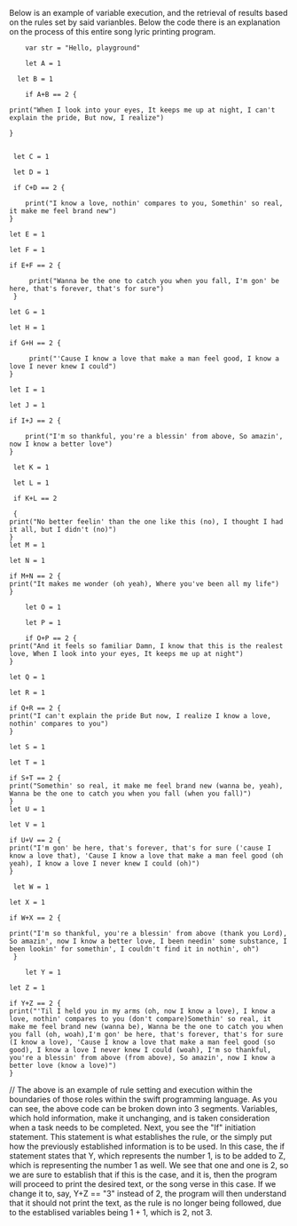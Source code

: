Below is an example of variable execution, and the retrieval of results based on the rules set by said varianbles. Below the code there is an explanation on the process of this entire song lyric printing program.
                
		var str = "Hello, playground"
		
		let A = 1
   
	  let B = 1
    
		if A+B == 2 {

    print("When I look into your eyes, It keeps me up at night, I can't explain the pride, But now, I realize")

    }

   
	 let C = 1
   
	 let D = 1
   
	 if C+D == 2 {
    
		print("I know a love, nothin' compares to you, Somethin' so real, it make me feel brand new")
    }

    let E = 1
		
    let F = 1
		
    if E+F == 2 {
     
		 print("Wanna be the one to catch you when you fall, I'm gon' be here, that's forever, that's for sure")
     }

    let G = 1
		
    let H = 1
		
    if G+H == 2 {
     
		 print("'Cause I know a love that make a man feel good, I know a love I never knew I could")
    }

    let I = 1
		
    let J = 1
		
    if I+J == 2 {
    
		print("I'm so thankful, you're a blessin' from above, So amazin', now I know a better love")
    }
   
	 let K = 1
   
	 let L = 1
   
	 if K+L == 2 
	 
	 {
    print("No better feelin' than the one like this (no), I thought I had it all, but I didn't (no)")
    }
    let M = 1
		
    let N = 1
		
    if M+N == 2 {
    print("It makes me wonder (oh yeah), Where you've been all my life")
    }
    
		let O = 1
    
		let P = 1
    
		if O+P == 2 {
    print("And it feels so familiar Damn, I know that this is the realest love, When I look into your eyes, It keeps me up at night")
    }
		
    let Q = 1
		
    let R = 1
		
    if Q+R == 2 {
    print("I can't explain the pride But now, I realize I know a love, nothin' compares to you")
    }
		
    let S = 1
		
    let T = 1
		
    if S+T == 2 {
    print("Somethin' so real, it make me feel brand new (wanna be, yeah), Wanna be the one to catch you when you fall (when you fall)")
    }
    let U = 1
		
    let V = 1
		
    if U+V == 2 {
    print("I'm gon' be here, that's forever, that's for sure ('cause I know a love that), 'Cause I know a love that make a man feel good (oh yeah), I know a love I never knew I could (oh)")
    }
   
	 let W = 1
		
    let X = 1
		
    if W+X == 2 {
     
    print("I'm so thankful, you're a blessin' from above (thank you Lord), So amazin', now I know a better love, I been needin' some substance, I been lookin' for somethin', I couldn't find it in nothin', oh")
     }
    
		let Y = 1
		
    let Z = 1
		
    if Y+Z == 2 {
    print("'Til I held you in my arms (oh, now I know a love), I know a love, nothin' compares to you (don't compare)Somethin' so real, it make me feel brand new (wanna be), Wanna be the one to catch you when you fall (oh, woah),I'm gon' be here, that's forever, that's for sure (I know a love), 'Cause I know a love that make a man feel good (so good), I know a love I never knew I could (woah), I'm so thankful, you're a blessin' from above (from above), So amazin', now I know a better love (know a love)")
    }

// The above is an example of rule setting and execution within the boundaries of those roles within the swift programming language. As you can see, the above code can be broken down into 3 segments. Variables, which hold information, make it unchanging, and is taken consideration when a task needs to be completed. Next, you see the "If" initiation statement. This statement is what establishes the rule, or the simply put how the previously established information is to be used. In this case, the if statement states that Y, which represents the number 1, is to be added to Z, which is representing the number 1 as well. We see that one and one is 2, so we are sure to establish that if this is the case, and it is, then the program will proceed to print the desired text, or the song verse in this case. If we change it to, say, Y+Z == "3" instead of 2, the program will then understand that it should not print the text, as the rule is no longer being followed, due to the establised variables being 1 + 1, which is 2, not 3.
